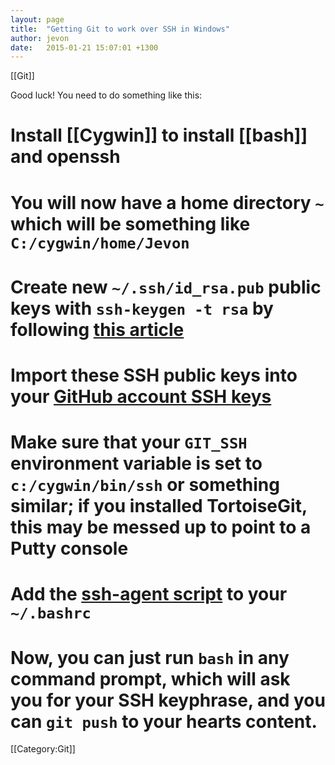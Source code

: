 ```yaml
---
layout: page
title:  "Getting Git to work over SSH in Windows"
author: jevon
date:   2015-01-21 15:07:01 +1300
---
```


[[Git]]

Good luck! You need to do something like this:

# Install [[Cygwin]] to install [[bash]] and openssh
# You will now have a home directory `~` which will be something like `C:/cygwin/home/Jevon`
# Create new `~/.ssh/id_rsa.pub` public keys with `ssh-keygen -t rsa` by following <a href="http://guides.beanstalkapp.com/version-control/git-on-windows.html">this article</a>
# Import these SSH public keys into your <a href="https://github.com/settings/ssh">GitHub account SSH keys</a>
# Make sure that your `GIT_SSH` environment variable is set to `c:/cygwin/bin/ssh` or something similar; if you installed TortoiseGit, this may be messed up to point to a Putty console
# Add the <a href="https://help.github.com/articles/working-with-ssh-key-passphrases/">ssh-agent script</a> to your `~/.bashrc`
# Now, you can just run `bash` in any command prompt, which will ask you for your SSH keyphrase, and you can `git push` to your hearts content.

[[Category:Git]]